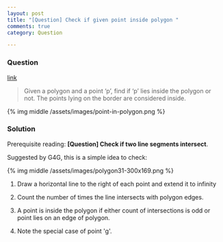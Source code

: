 ```yaml
---
layout: post
title: "[Question] Check if given point inside polygon "
comments: true
category: Question

---
```


### Question

[link](http://www.geeksforgeeks.org/how-to-check-if-a-given-point-lies-inside-a-polygon/)

> Given a polygon and a point ‘p’, find if ‘p’ lies inside the polygon or not. The points lying on the border are considered inside.

{% img middle /assets/images/point-in-polygon.png %}

### Solution

Prerequisite reading: __[Question] Check if two line segments intersect__. 

Suggested by G4G, this is a simple idea to check:

{% img middle /assets/images/polygon31-300x169.png %}

1. Draw a horizontal line to the right of each point and extend it to infinity

1. Count the number of times the line intersects with polygon edges.

1. A point is inside the polygon if either count of intersections is odd or point lies on an edge of polygon. 

1. Note the special case of point 'g'. 
